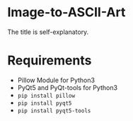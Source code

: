 # Image-to-ASCII-Art
The title is self-explanatory.

# Requirements
- Pillow Module for Python3
- PyQt5 and PyQt-tools for Python3
- `pip install pillow`
- `pip install pyqt5`
- `pip install pyqt5-tools`

